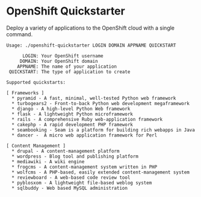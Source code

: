 OpenShift Quickstarter
======================

Deploy a variety of applications to the OpenShift cloud with a single command.

    Usage: ./openshift-quickstarter LOGIN DOMAIN APPNAME QUICKSTART
    
          LOGIN: Your OpenShift username
         DOMAIN: Your OpenShift domain
        APPNAME: The name of your application
     QUICKSTART: The type of application to create
    
    Supported quickstarts:
    
    [ Frameworks ]
      * pyramid - A fast, minimal, well-tested Python web framework
      * turbogears2 - Front-to-back Python web development megaframework
      * django - A high-level Python Web framework
      * flask - A lightweight Python microframework
      * rails - A comprehensive Ruby web-application framework
      * cakephp - A rapid development PHP framework
      * seambooking - Seam is a platform for building rich webapps in Java
      * dancer -  A micro web application framework for Perl
    
    [ Content Management ]
      * drupal - A content-management platform
      * wordpress - Blog tool and publishing platform
      * mediawiki - A wiki engine
      * frogcms - A content-management system written in PHP
      * wolfcms - A PHP-based, easily extended content-management system
      * reviewboard - A web-based code review tool
      * pyblosxom - A lightweight file-based weblog system
      * sqlbuddy - Web based MySQL administration
    
